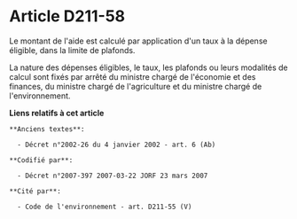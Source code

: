 # Article D211-58

Le montant de l'aide est calculé par application d'un taux à la dépense éligible, dans la limite de plafonds.

La nature des dépenses éligibles, le taux, les plafonds ou leurs modalités de calcul sont fixés par arrêté du ministre chargé
de l'économie et des finances, du ministre chargé de l'agriculture et du ministre chargé de l'environnement.

**Liens relatifs à cet article**

	**Anciens textes**:

	  - Décret n°2002-26 du 4 janvier 2002 - art. 6 (Ab)

	**Codifié par**:

	  - Décret n°2007-397 2007-03-22 JORF 23 mars 2007

	**Cité par**:

	  - Code de l'environnement - art. D211-55 (V)
